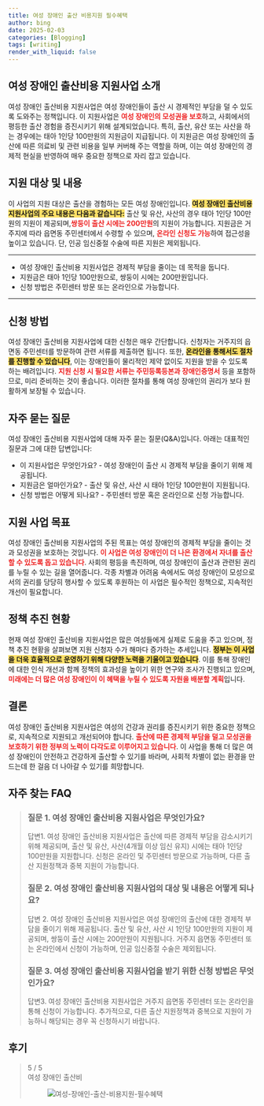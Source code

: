 ```yaml
---
title: 여성 장애인 출산 비용지원 필수혜택
author: bing
date: 2025-02-03
categories: [Blogging]
tags: [writing]
render_with_liquid: false
---
```



<h2 id='여성_장애인_출산비용_지원사업_소개'>여성 장애인 출산비용 지원사업 소개</h2>

<p>여성 장애인 출산비용 지원사업은 여성 장애인들이 출산 시 경제적인 부담을 덜 수 있도록 도와주는 정책입니다. 이 지원사업은 <b><span style="color: #ee2323;">여성 장애인의 모성권을 보호</span></b>하고, 사회에서의 평등한 출산 경험을 증진시키기 위해 설계되었습니다. 특히, 출산, 유산 또는 사산을 하는 경우에는 태아 1인당 100만원의 지원금이 지급됩니다. 이 지원금은 여성 장애인의 출산에 따른 의료비 및 관련 비용을 일부 커버해 주는 역할을 하며, 이는 여성 장애인의 경제적 현실을 반영하여 매우 중요한 정책으로 자리 잡고 있습니다.</p>

<h2 id='지원_대상_및_내용'>지원 대상 및 내용</h2>

<p>이 사업의 지원 대상은 출산을 경험하는 모든 여성 장애인입니다. <b><span style="background-color: #ffe066;">여성 장애인 출산비용 지원사업의 주요 내용은 다음과 같습니다:</span></b> 출산 및 유산, 사산의 경우 태아 1인당 100만원의 지원이 제공되며,<b><span style="color: #ee2323;">쌍둥이 출산 시에는 200만원</span></b>의 지원이 가능합니다. 지원금은 거주지에 따라 읍면동 주민센터에서 수령할 수 있으며, <b><span style="color: #ee2323;">온라인 신청도 가능</span></b>하여 접근성을 높이고 있습니다. 단, 인공 임신중절 수술에 따른 지원은 제외됩니다.</p>

<hr />

<ul>
    <li>여성 장애인 출산비용 지원사업은 경제적 부담을 줄이는 데 목적을 둡니다.</li>
    <li>지원금은 태아 1인당 100만원으로, 쌍둥이 시에는 200만원입니다.</li>
    <li>신청 방법은 주민센터 방문 또는 온라인으로 가능합니다.</li>
</ul>

<hr />

<h2 id='신청_방법'>신청 방법</h2>

<p>여성 장애인 출산비용 지원사업에 대한 신청은 매우 간단합니다. 신청자는 거주지의 읍면동 주민센터를 방문하여 관련 서류를 제출하면 됩니다. 또한, <b><span style="background-color: #ffe066;">온라인을 통해서도 절차를 진행할 수 있습니다</span></b>, 이는 장애인들이 물리적인 제약 없이도 지원을 받을 수 있도록 하는 배려입니다. <b><span style="color: #ee2323;">지원 신청 시 필요한 서류는 주민등록등본과 장애인증명서</span></b> 등을 포함하므로, 미리 준비하는 것이 좋습니다. 이러한 절차를 통해 여성 장애인의 권리가 보다 원활하게 보장될 수 있습니다.</p>

<h2 id='자주_묻는_질문'>자주 묻는 질문</h2>

<p>여성 장애인 출산비용 지원사업에 대해 자주 묻는 질문(Q&A)입니다. 아래는 대표적인 질문과 그에 대한 답변입니다:</p>

<ul>
    <li>이 지원사업은 무엇인가요? - 여성 장애인이 출산 시 경제적 부담을 줄이기 위해 제공됩니다.</li>
    <li>지원금은 얼마인가요? - 출산 및 유산, 사산 시 태아 1인당 100만원이 지원됩니다.</li>
    <li>신청 방법은 어떻게 되나요? - 주민센터 방문 혹은 온라인으로 신청 가능합니다.</li>
</ul>

<h2 id='지원_사업_목표'>지원 사업 목표</h2>

<p>여성 장애인 출산비용 지원사업의 주된 목표는 여성 장애인의 경제적 부담을 줄이는 것과 모성권을 보호하는 것입니다. <b><span style="color: #ee2323;">이 사업은 여성 장애인이 더 나은 환경에서 자녀를 출산할 수 있도록 돕고 있습니다</span></b>. 사회의 평등을 촉진하며, 여성 장애인이 출산과 관련된 권리를 누릴 수 있는 길을 열어줍니다. 각종 차별과 어려움 속에서도 여성 장애인이 모성으로서의 권리를 당당히 행사할 수 있도록 후원하는 이 사업은 필수적인 정책으로, 지속적인 개선이 필요합니다.</p>

<h2 id='정책_추진_현황'>정책 추진 현황</h2>

<p>현재 여성 장애인 출산비용 지원사업은 많은 여성들에게 실제로 도움을 주고 있으며, 정책 추진 현황을 살펴보면 지원 신청자 수가 해마다 증가하는 추세입니다. <b><span style="background-color: #ffe066;">정부는 이 사업을 더욱 효율적으로 운영하기 위해 다양한 노력을 기울이고 있습니다</span></b>. 이를 통해 장애인에 대한 인식 개선과 함께 정책의 효과성을 높이기 위한 연구와 조사가 진행되고 있으며,<b><span style="color: #ee2323;">미래에는 더 많은 여성 장애인이 이 혜택을 누릴 수 있도록 자원을 배분할 계획</span></b>입니다.</p>

<h2 id='결론'>결론</h2>

<p>여성 장애인 출산비용 지원사업은 여성의 건강과 권리를 증진시키기 위한 중요한 정책으로, 지속적으로 지원되고 개선되어야 합니다. <b><span style="color: #ee2323;">출산에 따른 경제적 부담을 덜고 모성권을 보호하기 위한 정부의 노력이 다각도로 이루어지고 있습니다</span></b>. 이 사업을 통해 더 많은 여성 장애인이 안전하고 건강하게 출산할 수 있기를 바라며, 사회적 차별이 없는 환경을 만드는데 한 걸음 더 나아갈 수 있기를 희망합니다.</p>


<h2 id='자주_찾는_FAQ'>자주 찾는 FAQ</h2>
<div itemscope="" itemtype="https://schema.org/FAQPage"> 
<blockquote> 
<div itemscope="" itemprop="mainEntity" itemtype="https://schema.org/Question"> 
<h3 itemprop="name">질문 1. 여성 장애인 출산비용 지원사업은 무엇인가요?</h3> 
<div itemscope="" itemprop="acceptedAnswer" itemtype="https://schema.org/Answer"> 
<span itemprop="text"> 
<p>답변1. 여성 장애인 출산비용 지원사업은 출산에 따른 경제적 부담을 감소시키기 위해 제공되며, 출산 및 유산, 사산(4개월 이상 임신 유지) 시에는 태아 1인당 100만원을 지원합니다. 신청은 온라인 및 주민센터 방문으로 가능하며, 다른 출산 지원정책과 중복 지원이 가능합니다.</p> 
</span> 
</div> 
</div> 

<div itemscope="" itemprop="mainEntity" itemtype="https://schema.org/Question"> 
<h3 itemprop="name">질문 2. 여성 장애인 출산비용 지원사업의 대상 및 내용은 어떻게 되나요?</h3> 
<div itemscope="" itemprop="acceptedAnswer" itemtype="https://schema.org/Answer"> 
<span itemprop="text"> 
<p>답변 2. 여성 장애인 출산비용 지원사업은 여성 장애인의 출산에 대한 경제적 부담을 줄이기 위해 제공됩니다. 출산 및 유산, 사산 시 1인당 100만원의 지원이 제공되며, 쌍둥이 출산 시에는 200만원이 지원됩니다. 거주지 읍면동 주민센터 또는 온라인에서 신청이 가능하며, 인공 임신중절 수술은 제외됩니다.</p> 
</span> 
</div> 
</div> 

<div itemscope="" itemprop="mainEntity" itemtype="https://schema.org/Question"> 
<h3 itemprop="name">질문 3. 여성 장애인 출산비용 지원사업을 받기 위한 신청 방법은 무엇인가요?</h3> 
<div itemscope="" itemprop="acceptedAnswer" itemtype="https://schema.org/Answer"> 
<span itemprop="text"> 
<p>답변3. 여성 장애인 출산비용 지원사업은 거주지 읍면동 주민센터 또는 온라인을 통해 신청이 가능합니다. 추가적으로, 다른 출산 지원정책과 중복으로 지원이 가능하니 해당되는 경우 꼭 신청하시기 바랍니다.</p> 
</span> 
</div> 
</div> 
</blockquote> 
</div>
<h2 id='후기'>후기</h2>
<div itemscope itemtype="https://schema.org/Product">
  <blockquote>
  <div itemprop="review" itemscope itemtype="https://schema.org/Review">
      <div itemprop="reviewRating" itemscope itemtype="https://schema.org/Rating"> <span itemprop="ratingValue">5</span> / <span itemprop="bestRating">5</span> </div>
      <span itemprop="reviewBody">여성 장애인 출산비
<figure class="image"><img src="https://aptwhite.github.io/assets/img/thumbnail/여성-장애인-출산-비용지원-필수혜택.webp" alt="여성-장애인-출산-비용지원-필수혜택"></figure>